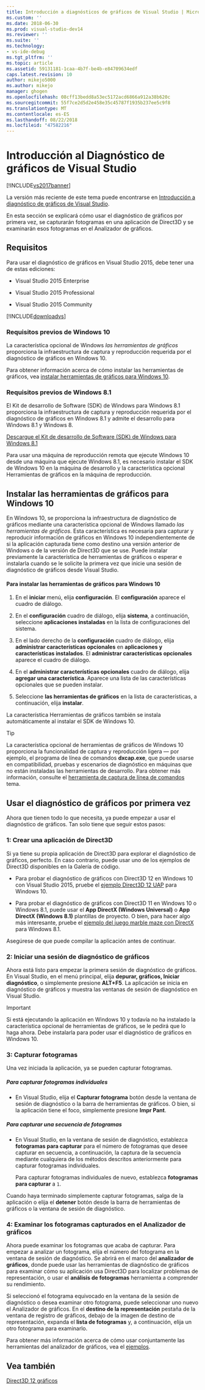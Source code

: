 ```yaml
---
title: Introducción a diagnósticos de gráficos de Visual Studio | Microsoft Docs
ms.custom: ''
ms.date: 2018-06-30
ms.prod: visual-studio-dev14
ms.reviewer: ''
ms.suite: ''
ms.technology:
- vs-ide-debug
ms.tgt_pltfrm: ''
ms.topic: article
ms.assetid: 59131181-1caa-4b7f-be4b-e84709634edf
caps.latest.revision: 10
author: mikejo5000
ms.author: mikejo
manager: ghogen
ms.openlocfilehash: 08cff13bedd8a53ec5172acd6866a912a38b620c
ms.sourcegitcommit: 55f7ce2d5d2e458e35c45787f1935b237ee5c9f8
ms.translationtype: MT
ms.contentlocale: es-ES
ms.lasthandoff: 08/22/2018
ms.locfileid: "47582216"
---
```

# <a name="getting-started-with-visual-studio-graphics-diagnostics"></a>Introducción al Diagnóstico de gráficos de Visual Studio
[!INCLUDE[vs2017banner](../includes/vs2017banner.md)]

La versión más reciente de este tema puede encontrarse en [Introducción a diagnóstico de gráficos de Visual Studio](https://docs.microsoft.com/visualstudio/debugger/graphics/getting-started-with-visual-studio-graphics-diagnostics).  
  
En esta sección se explicará cómo usar el diagnóstico de gráficos por primera vez, se capturarán fotogramas en una aplicación de Direct3D y se examinarán esos fotogramas en el Analizador de gráficos.  
  
## <a name="requirements"></a>Requisitos  
 Para usar el diagnóstico de gráficos en Visual Studio 2015, debe tener una de estas ediciones:  
  
-   Visual Studio 2015 Enterprise  
  
-   Visual Studio 2015 Professional  
  
-   Visual Studio 2015 Community  
  
 [!INCLUDE[downloadvs](../includes/downloadvs-md.md)]  
  
### <a name="windows-10-prerequisites"></a>Requisitos previos de Windows 10  
 La característica opcional de Windows *las herramientas de gráficos* proporciona la infraestructura de captura y reproducción requerida por el diagnóstico de gráficos en Windows 10.  
  
 Para obtener información acerca de cómo instalar las herramientas de gráficos, vea [instalar herramientas de gráficos para Windows 10](#InstallGraphicsTools).  
  
### <a name="windows-81-prerequisites"></a>Requisitos previos de Windows 8.1  
 El Kit de desarrollo de Software (SDK) de Windows para Windows 8.1 proporciona la infraestructura de captura y reproducción requerida por el diagnóstico de gráficos en Windows 8.1 y admite el desarrollo para Windows 8.1 y Windows 8.  
  
 [Descargue el Kit de desarrollo de Software (SDK) de Windows para Windows 8.1](https://msdn.microsoft.com/windows/desktop/bg162891.aspx)  
  
 Para usar una máquina de reproducción remota que ejecute Windows 10 desde una máquina que ejecute Windows 8.1, es necesario instalar el SDK de Windows 10 en la máquina de desarrollo y la característica opcional Herramientas de gráficos en la máquina de reproducción.  
  
##  <a name="InstallGraphicsTools"></a> Instalar las herramientas de gráficos para Windows 10  
 En Windows 10, se proporciona la infraestructura de diagnóstico de gráficos mediante una característica opcional de Windows llamado *las herramientas de gráficos*. Esta característica es necesaria para capturar y reproducir información de gráficos en Windows 10 independientemente de si la aplicación capturada tiene como destino una versión anterior de Windows o de la versión de Direct3D que se use. Puede instalar previamente la característica de herramientas de gráficos o esperar e instalarla cuando se le solicite la primera vez que inicie una sesión de diagnóstico de gráficos desde Visual Studio.  
  
#### <a name="to-install-graphics-tools-for-windows-10"></a>Para instalar las herramientas de gráficos para Windows 10  
  
1.  En el **iniciar** menú, elija **configuración**. El **configuración** aparece el cuadro de diálogo.  
  
2.  En el **configuración** cuadro de diálogo, elija **sistema**, a continuación, seleccione **aplicaciones instaladas** en la lista de configuraciones del sistema.  
  
3.  En el lado derecho de la **configuración** cuadro de diálogo, elija **administrar características opcionales** en **aplicaciones y características instalados**. El **administrar características opcionales** aparece el cuadro de diálogo.  
  
4.  En el **administrar características opcionales** cuadro de diálogo, elija **agregar una característica**. Aparece una lista de las características opcionales que se pueden instalar.  
  
5.  Seleccione **las herramientas de gráficos** en la lista de características, a continuación, elija **instalar**.  
  
 La característica Herramientas de gráficos también se instala automáticamente al instalar el SDK de Windows 10.  
  
> [!TIP]
>  La característica opcional de herramientas de gráficos de Windows 10 proporciona la funcionalidad de captura y reproducción ligera — por ejemplo, el programa de línea de comandos **dxcap.exe**, que puede usarse en compatibilidad, pruebas y escenarios de diagnóstico en máquinas que no están instaladas las herramientas de desarrollo. Para obtener más información, consulte el [herramienta de captura de línea de comandos](../debugger/command-line-capture-tool.md) tema.  
  
## <a name="using-graphics-diagnostics-for-the-first-time"></a>Usar el diagnóstico de gráficos por primera vez  
 Ahora que tienen todo lo que necesita, ya puede empezar a usar el diagnóstico de gráficos. Tan solo tiene que seguir estos pasos:  
  
### <a name="1---create-a-direct3d-app"></a>1: Crear una aplicación de Direct3D  
 Si ya tiene su propia aplicación de Direct3D para explorar el diagnóstico de gráficos, perfecto. En caso contrario, puede usar uno de los ejemplos de Direct3D disponibles en la Galería de código.  
  
-   Para probar el diagnóstico de gráficos con Direct3D 12 en Windows 10 con Visual Studio 2015, pruebe el [ejemplo Direct3D 12 UAP](https://code.msdn.microsoft.com/Direct3D-12-UAP-Sample-ecb1779f) para Windows 10.  
  
-   Para probar el diagnóstico de gráficos con Direct3D 11 en Windows 10 o Windows 8.1, puede usar el **App DirectX (Windows Universal)** o **App DirectX (Windows 8.1)** plantillas de proyecto. O bien, para hacer algo más interesante, pruebe el [ejemplo del juego marble maze con DirectX](https://code.msdn.microsoft.com/windowsapps/DirectX-Marble-Maze-Game-e4806345) para Windows 8.1.  
  
 Asegúrese de que puede compilar la aplicación antes de continuar.  
  
### <a name="2---start-a-graphics-diagnostics-session"></a>2: Iniciar una sesión de diagnóstico de gráficos  
 Ahora está listo para empezar la primera sesión de diagnóstico de gráficos. En Visual Studio, en el menú principal, elija **depurar, gráficos, Iniciar diagnóstico**, o simplemente presione **ALT+F5**. La aplicación se inicia en diagnóstico de gráficos y muestra las ventanas de sesión de diagnóstico en Visual Studio.  
  
> [!IMPORTANT]
>  Si está ejecutando la aplicación en Windows 10 y todavía no ha instalado la característica opcional de herramientas de gráficos, se le pedirá que lo haga ahora. Debe instalarla para poder usar el diagnóstico de gráficos en Windows 10.  
  
### <a name="3---capture-frames"></a>3: Capturar fotogramas  
 Una vez iniciada la aplicación, ya se pueden capturar fotogramas.  
  
##### <a name="to-capture-single-frames"></a>Para capturar fotogramas individuales  
  
-   En Visual Studio, elija el **Capturar fotograma** botón desde la ventana de sesión de diagnóstico o la barra de herramientas de gráficos. O bien, si la aplicación tiene el foco, simplemente presione **Impr Pant**.  
  
##### <a name="to-capture-a-sequence-of-frames"></a>Para capturar una secuencia de fotogramas  
  
-   En Visual Studio, en la ventana de sesión de diagnóstico, establezca **fotogramas para capturar** para el número de fotogramas que desee capturar en secuencia, a continuación, la captura de la secuencia mediante cualquiera de los métodos descritos anteriormente para capturar fotogramas individuales.  
  
     Para capturar fotogramas individuales de nuevo, establezca **fotogramas para capturar** a `1`.  
  
 Cuando haya terminado simplemente capturar fotogramas, salga de la aplicación o elija el **detener** botón desde la barra de herramientas de gráficos o la ventana de sesión de diagnóstico.  
  
### <a name="4--examine-captured-frames-in-the-graphics-analyzer"></a>4: Examinar los fotogramas capturados en el Analizador de gráficos  
 Ahora puede examinar los fotogramas que acaba de capturar. Para empezar a analizar un fotograma, elija el número del fotograma en la ventana de sesión de diagnóstico. Se abrirá en el marco del **analizador de gráficos**, donde puede usar las herramientas de diagnóstico de gráficos para examinar cómo su aplicación usa Direct3D para localizar problemas de representación, o usar el **análisis de fotogramas** herramienta a comprender su rendimiento.  
  
 Si seleccionó el fotograma equivocado en la ventana de la sesión de diagnóstico o desea examinar otro fotograma, puede seleccionar uno nuevo el Analizador de gráficos. En el **destino de la representación** pestaña de la ventana de registro de gráficos, debajo de la imagen de destino de representación, expanda el **lista de fotogramas** y, a continuación, elija un otro fotograma para examinarlo.  
  
 Para obtener más información acerca de cómo usar conjuntamente las herramientas del analizador de gráficos, vea el [ejemplos](../debugger/graphics-diagnostics-examples.md).  
  
## <a name="see-also"></a>Vea también  
 [Direct3D 12 gráficos](http://msdn.microsoft.com/en-us/52094ae3-3b44-4689-9ee7-1ba1b3a779cb)






